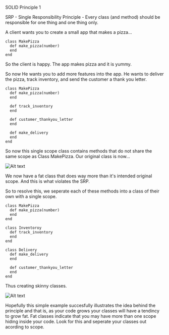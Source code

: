 SOLID Principle 1

SRP - Single Responsibility Principle - Every class (and method) should be responsible for one thing and one thing only.

A client wants you to create a small app that makes a pizza...

	class MakePizza
	  def make_pizza(number)
	  end
	end

So the client is happy. The app makes pizza and it is yummy.

So now He wants you to add more features into the app. He wants to deliver the pizza, track inventory, and send the customer a thank you letter.

	class MakePizza
	  def make_pizza(number)
	  end
	  
	  def track_inventory
	  end
	  
	  def customer_thankyou_letter
	  end
	  
	  def make_delivery
	  end
	end
	 

So now this single scope class contains methods that do not share the same scope as Class MakePizza. Our original class is now...

![Alt text](http://farm9.staticflickr.com/8369/8360263874_a49d47c22c.jpg)

We now have a fat class that does way more than it's intended original scope. And this is what violates the SRP.

So to resolve this, we seperate each of these methods into a class of their own with a single scope. 

	class MakePizza
	  def make_pizza(number)
	  end
	end
	
	class Inventoroy  	
      def track_inventory
      end
	end
	
	class Delivery
	  def make_delivery
	  end
	  
	  def customer_thankyou_letter
	  end
	end  
	
Thus creating skinny classes.

![Alt text](http://farm9.staticflickr.com/8492/8360264158_27b1113370.jpg)

Hopefully this simple example succesfully illustrates the idea behind the principle and that is, as your code grows your classes 
will have a tendincy to grow fat. Fat classes indicate that you may have more than one scope hiding inside your code. 
Look for this and seperate your classes out acording to scope.
